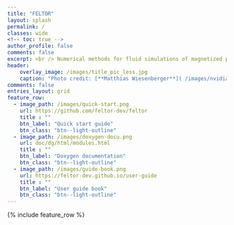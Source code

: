 ```yaml
---
title: "FELTOR"
layout: splash
permalink: /
classes: wide
<!-- toc: true -->
author_profile: false
comments: false
excerpt: <br /> Numerical methods for fluid simulations of magnetized plasmas
header:
    overlay_image: /images/title_pic_less.jpg
    caption: "Photo credit: [**Matthias Wiesenberger**]( /images/nvidia_ue_red_blue.jpg)"
comments: false
entries_layout: grid
feature_row:
  - image_path: /images/quick-start.png
    url: https://github.com/feltor-dev/feltor
    title : ""
    btn_label: "Quick start guide"
    btn_class: "btn--light-outline"
  - image_path: /images/doxygen-docu.png
    url: doc/dg/html/modules.html
    title : ""
    btn_label: "Doxygen documentation"
    btn_class: "btn--light-outline"
  - image_path: /images/guide-book.png
    url: https://feltor-dev.github.io/user-guide
    title : ""
    btn_label: "User guide book"
    btn_class: "btn--light-outline"
---
```

{% include feature_row %}

<!-- temporarily copied temp_guide into _site -->
<!-- https://raw.githubusercontent.com/mmistakes/minimal-mistakes/master/docs/_pages/splash-page.md -->
<!--
    actions:
        - label: "Code base on github"
          url: "https://github.com/feltor-dev/feltor.git"

-->
